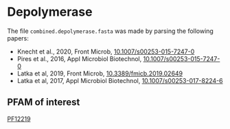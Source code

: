 # Depolymerase

The file `combined.depolymerase.fasta` was made by parsing the following papers:

- Knecht et al., 2020, Front Microb,  [10.1007/s00253-015-7247-0](https://doi.org/10.3389/fmicb.2019.02949)
- Pires et al., 2016, Appl Microbiol Biotechnol, [10.1007/s00253-015-7247-0](https://doi.org/10.1007/s00253-015-7247-0)
- Latka et al, 2019, Front Microb, [10.3389/fmicb.2019.02649](https://doi.org/10.3389/fmicb.2019.02649)
- Latka et al, 2017, Appl Microbiol Biotechnol, [10.1007/s00253-017-8224-6](https://doi.org/10.1007/s00253-017-8224-6)

## PFAM of interest

[PF12219](https://pfam.xfam.org/family/PF12219#tabview=tab0)
